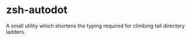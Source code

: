 # zsh-autodot
A small utility which shortens the typing required for climbing tall directory ladders.
